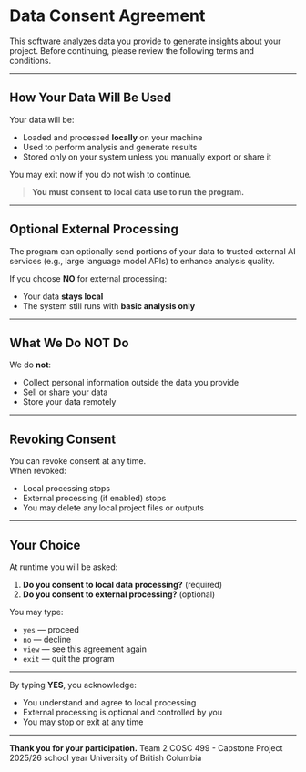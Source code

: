 # Data Consent Agreement

This software analyzes data you provide to generate insights about your project.
Before continuing, please review the following terms and conditions.

---

## How Your Data Will Be Used

Your data will be:

- Loaded and processed **locally** on your machine  
- Used to perform analysis and generate results  
- Stored only on your system unless you manually export or share it  

You may exit now if you do not wish to continue.

> **You must consent to local data use to run the program.**

---

## Optional External Processing

The program can optionally send portions of your data to trusted external AI services
(e.g., large language model APIs) to enhance analysis quality.

If you choose **NO** for external processing:

- Your data **stays local**
- The system still runs with **basic analysis only**

---

## What We Do NOT Do

We do **not**:

- Collect personal information outside the data you provide
- Sell or share your data
- Store your data remotely

---

## Revoking Consent

You can revoke consent at any time.  
When revoked:

- Local processing stops
- External processing (if enabled) stops
- You may delete any local project files or outputs  

---

## Your Choice

At runtime you will be asked:

1. **Do you consent to local data processing?** (required)
2. **Do you consent to external processing?** (optional)

You may type:

- `yes` — proceed
- `no` — decline
- `view` — see this agreement again
- `exit` — quit the program

---

By typing **YES**, you acknowledge:

- You understand and agree to local processing
- External processing is optional and controlled by you
- You may stop or exit at any time

---

**Thank you for your participation.**
 Team 2
 COSC 499 - Capstone Project 
 2025/26 school year
 University of British Columbia
